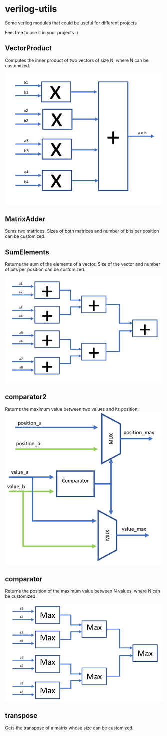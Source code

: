 # verilog-utils
Some verilog modules that could be useful for different projects

Feel free to use it in your projects :)

## VectorProduct
Computes the inner product of two vectors of size N, where N can be customized.


![Alt text](images/InnerProduct.PNG?raw=true "Inner product of two vectors")

## MatrixAdder
Sums two matrices. Sizes of both matrices and number of bits per position can be customized.

## SumElements
Returns the sum of the elements of a vector. Size of the vector and number of bits per position can be customized.

![Alt text](images/sumofvectorvalues.PNG?raw=true "Sum of the N values")

## comparator2
Returns the maximum value between two values and its position.
![Alt text](images/comparator2.PNG?raw=true "Comparator of the 2 values")

## comparator
Returns the position of the maximum value between N values, where N can be customized.

![Alt text](images/comparator.PNG?raw=true "Comparator of the N values")

## transpose
Gets the transpose of a matrix whose size can be customized.
